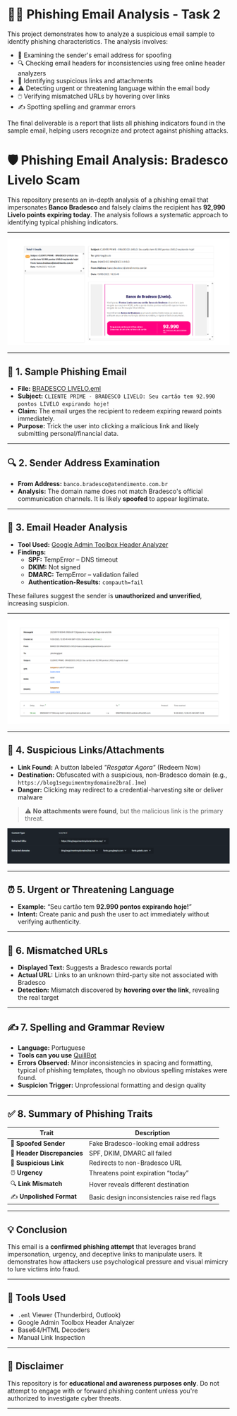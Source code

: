 # 🕵️‍♂️ Phishing Email Analysis - Task 2

This project demonstrates how to analyze a suspicious email sample to identify phishing characteristics. The analysis involves:

- 📧 Examining the sender's email address for spoofing  
- 🔍 Checking email headers for inconsistencies using free online header analyzers  
- 🔗 Identifying suspicious links and attachments  
- ⚠️ Detecting urgent or threatening language within the email body  
- 🖱️ Verifying mismatched URLs by hovering over links  
- ✍️ Spotting spelling and grammar errors  

The final deliverable is a report that lists all phishing indicators found in the sample email, helping users recognize and protect against phishing attacks.

# 🛡️ Phishing Email Analysis: Bradesco Livelo Scam

This repository presents an in-depth analysis of a phishing email that impersonates **Banco Bradesco** and falsely claims the recipient has **92,990 Livelo points expiring today**. The analysis follows a systematic approach to identifying typical phishing indicators.

---
![image of email](https://github.com/shindeharsh3399/Task-2-Analyze-a-Phishing-Email-Sample/blob/main/Screenshot%202025-08-05%20184438.png)

---
## 🧾 1. Sample Phishing Email

- **File:** [BRADESCO LIVELO.eml](https://github.com/shindeharsh3399/Task-2-Analyze-a-Phishing-Email-Sample/blob/main/BRADESCO%20LIVELO.eml)
- **Subject:** `CLIENTE PRIME - BRADESCO LIVELO: Seu cartão tem 92.990 pontos LIVELO expirando hoje!`
- **Claim:** The email urges the recipient to redeem expiring reward points immediately.
- **Purpose:** Trick the user into clicking a malicious link and likely submitting personal/financial data.

---

## 🔍 2. Sender Address Examination

- **From Address:** `banco.bradesco@atendimento.com.br`
- **Analysis:** The domain name does not match Bradesco's official communication channels. It is likely **spoofed** to appear legitimate.

---

## 🧾 3. Email Header Analysis

- **Tool Used:** [Google Admin Toolbox Header Analyzer](https://toolbox.googleapps.com/apps/messageheader/)
- **Findings:**
  - **SPF:** TempError – DNS timeout
  - **DKIM:** Not signed
  - **DMARC:** TempError – validation failed
  - **Authentication-Results:** `compauth=fail`

These failures suggest the sender is **unauthorized and unverified**, increasing suspicion.
 
---
![image of header analyzer](https://github.com/shindeharsh3399/Task-2-Analyze-a-Phishing-Email-Sample/blob/main/Screenshot%202025-08-05%20194207.png)

---

## 🔗 4. Suspicious Links/Attachments

- **Link Found:** A button labeled *"Resgatar Agora"* (Redeem Now)
- **Destination:** Obfuscated with a suspicious, non-Bradesco domain (e.g., `https://blog1seguimentmydomaine2bra[.]me`)
- **Danger:** Clicking may redirect to a credential-harvesting site or deliver malware

> ⚠️ **No attachments were found**, but the malicious link is the primary threat.

![image of links](https://github.com/shindeharsh3399/Task-2-Analyze-a-Phishing-Email-Sample/blob/main/Screenshot%202025-08-05%20190229.png)

---

## ⏰ 5. Urgent or Threatening Language

- **Example:** “Seu cartão tem **92.990 pontos expirando hoje!**”
- **Intent:** Create panic and push the user to act immediately without verifying authenticity.

---

## 🔀 6. Mismatched URLs

- **Displayed Text:** Suggests a Bradesco rewards portal
- **Actual URL:** Links to an unknown third-party site not associated with Bradesco
- **Detection:** Mismatch discovered by **hovering over the link**, revealing the real target

---

## ✍️ 7. Spelling and Grammar Review

- **Language:** Portuguese
- **Tools can you use** [QuillBot](https://quillbot.com/spell-checker)
- **Errors Observed:** Minor inconsistencies in spacing and formatting, typical of phishing templates, though no obvious spelling mistakes were found.
- **Suspicion Trigger:** Unprofessional formatting and design quality

---

## ✅ 8. Summary of Phishing Traits

| Trait | Description |
|-------|-------------|
| 📧 **Spoofed Sender** | Fake Bradesco-looking email address |
| 🧾 **Header Discrepancies** | SPF, DKIM, DMARC all failed |
| 🔗 **Suspicious Link** | Redirects to non-Bradesco URL |
| ⏰ **Urgency** | Threatens point expiration “today” |
| 🔍 **Link Mismatch** | Hover reveals different destination |
| ✍️ **Unpolished Format** | Basic design inconsistencies raise red flags |

---

## 💡 Conclusion

This email is a **confirmed phishing attempt** that leverages brand impersonation, urgency, and deceptive links to manipulate users. It demonstrates how attackers use psychological pressure and visual mimicry to lure victims into fraud.

---

## 🧰 Tools Used

- `.eml` Viewer (Thunderbird, Outlook)
- Google Admin Toolbox Header Analyzer
- Base64/HTML Decoders
- Manual Link Inspection

---

## 📌 Disclaimer

This repository is for **educational and awareness purposes only**. Do not attempt to engage with or forward phishing content unless you're authorized to investigate cyber threats.

---





